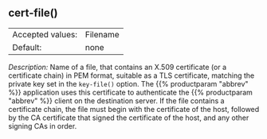 ---
---
<!-- DISCLAIMER: This file is based on the syslog-ng Open Source Edition documentation https://github.com/balabit/syslog-ng-ose-guides/commit/2f4a52ee61d1ea9ad27cb4f3168b95408fddfdf2 and is used under the terms of The syslog-ng Open Source Edition Documentation License. The file has been modified by Axoflow. -->

## cert-file()

|                  |          |
| ---------------- | -------- |
| Accepted values: | Filename |
| Default:         | none     |

*Description:* Name of a file, that contains an X.509 certificate (or a certificate chain) in PEM format, suitable as a TLS certificate, matching the private key set in the `key-file()` option. The {{% productparam "abbrev" %}} application uses this certificate to authenticate the {{% productparam "abbrev" %}} client on the destination server. If the file contains a certificate chain, the file must begin with the certificate of the host, followed by the CA certificate that signed the certificate of the host, and any other signing CAs in order.

